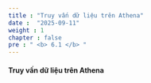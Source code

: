 ```yaml
---
title : "Truy vấn dữ liệu trên Athena"
date :  "2025-09-11" 
weight : 1
chapter : false
pre : " <b> 6.1 </b> "
---
```



#### Truy vấn dữ liệu trên Athena





